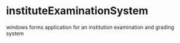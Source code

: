# instituteExaminationSystem
windows forms application for an institution examination and grading system 
